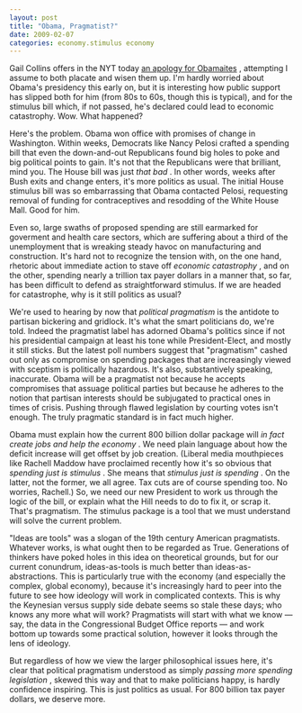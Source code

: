 ```yaml
---
layout: post
title: "Obama, Pragmatist?"
date: 2009-02-07
categories: economy.stimulus economy
---
```


Gail Collins offers in the NYT today [an apology for
Obamaites](http://www.nytimes.com/2009/02/07/opinion/07collins.html) ,
attempting I assume to both placate and wisen them up. I'm hardly worried about
Obama's presidency this early on, but it is interesting how public support has
slipped both for him (from 80s to 60s, though this is typical), and for the
stimulus bill which, if not passed, he's declared could lead to economic
catastrophy. Wow. What happened?

Here's the problem. Obama won office with promises of change in Washington. 
Within weeks, Democrats like Nancy Pelosi crafted a spending bill that even the
down-and-out Republicans found big holes to poke and big political points to
gain. It's not that the Republicans were that brilliant, mind you. The House
bill was just _that bad_ . In other words, weeks after Bush exits and change
enters, it's more politics as usual. The initial House stimulus bill was so
embarrassing that Obama contacted Pelosi, requesting removal of funding for
contraceptives and resodding of the White House Mall. Good for him.

Even so, large swaths of proposed spending are still earmarked for goverment and
health care sectors, which are suffering about a third of the unemployment that
is wreaking steady havoc on manufacturing and construction. It's hard not to
recognize the tension with, on the one hand, rhetoric about immediate action to
stave off _economic catastrophy_ , and on the other, spending nearly a
trillion tax payer dollars in a manner that, so far, has been difficult to
defend as straightforward stimulus. If we are headed for catastrophe, why is it
still politics as usual? 

We're used to hearing by now that _political pragmatism_ is the antidote to
partisan bickering and gridlock. It's what the smart politicians do, we're
told. Indeed the pragmatist label has adorned Obama's politics since if not his
presidential campaign at least his tone while President-Elect, and mostly it
still sticks. But the latest poll numbers suggest that "pragmatism" cashed out
only as compromise on spending packages that are increasingly viewed with
sceptism is politically hazardous. It's also, substantively speaking,
inaccurate. Obama will be a pragmatist not because he accepts compromises that
assuage political parties but because he adheres to the notion that partisan
interests should be subjugated to practical ones in times of crisis. Pushing
through flawed legislation by courting votes isn't enough. The truly pragmatic
standard is in fact much higher. 

Obama must explain how the current 800 billion dollar package will _in fact
create jobs and help the economy_ . We need plain language about how the
deficit increase will get offset by job creation. (Liberal media mouthpieces
like Rachell Maddow have proclaimed recently how it's so obvious that _spending
just is stimulus_ . She means that _stimulus just is spending_ . On the
latter, not the former, we all agree. Tax cuts are of course spending too. No
worries, Rachell.) So, we need our new President to work us through the logic of
the bill, or explain what the Hill needs to do to fix it, or scrap it. That's
pragmatism. The stimulus package is a tool that we must understand will solve
the current problem. 

"Ideas are tools" was a slogan of the 19th century American pragmatists.
Whatever works, is what ought then to be regarded as True. Generations of
thinkers have poked holes in this idea on theoretical grounds, but for our
current conundrum, ideas-as-tools is much better than ideas-as-abstractions. 
This is particularly true with the economy (and especially the complex, global
economy), because it's increasingly hard to peer into the future to see how
ideology will work in complicated contexts. This is why the Keynesian versus
supply side debate seems so stale these days; who knows any more what will work?
 Pragmatists will start with what we know &mdash; say, the data in the
Congressional Budget Office reports &mdash; and work bottom up towards some
practical solution, however it looks through the lens of ideology.

But regardless of how we view the larger philosophical issues here, it's clear
that political pragmatism understood as simply _passing more spending
legislation_ , skewed this way and that to make politicians happy, is hardly
confidence inspiring. This is just politics as usual. For 800 billion tax
payer dollars, we deserve
more.